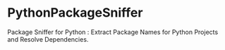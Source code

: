 # PythonPackageSniffer
Package Sniffer for Python : Extract Package Names for Python Projects and Resolve Dependencies.
